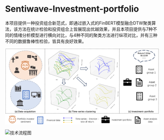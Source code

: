 # Sentiwave-Investment-portfolio
本项目提供一种投资组合新范式，即通过嵌入式的FinBERT模型融合DTW聚类算法，该方法在统计检验和投资组合上皆展现出优越效果，并且本项目提供与7种不同的情绪分析模型进行横向对比，与4种不同的聚类方法进行纵项对比，并有三种不同的数据鲁棒性检验，皆具有良好效果。

![概念流程图](Concept_map.png "概念流程图")

![技术流程图](Portfolio_backtest_results.png "技术流程图")
